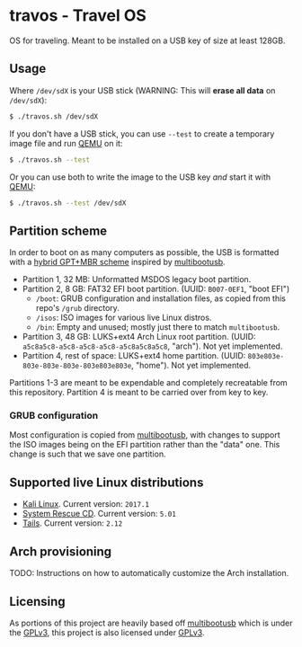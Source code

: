 # travos - Travel OS

OS for traveling. Meant to be installed on a USB key of size at least 128GB.

## Usage

Where `/dev/sdX` is your USB stick (WARNING: This will **erase all data** on `/dev/sdX`):

```bash
$ ./travos.sh /dev/sdX
```

If you don't have a USB stick, you can use `--test` to create a temporary image file and run [QEMU] on it:

```bash
$ ./travos.sh --test
```

Or you can use both to write the image to the USB key *and* start it with [QEMU]:

```bash
$ ./travos.sh --test /dev/sdX
```

## Partition scheme

In order to boot on as many computers as possible, the USB is formatted with a [hybrid GPT+MBR scheme](http://www.rodsbooks.com/gdisk/hybrid.html) inspired by [multibootusb].

* Partition 1, 32 MB: Unformatted MSDOS legacy boot partition.
* Partition 2, 8 GB: FAT32 EFI boot partition. (UUID: `B007-0EF1`, "boot EFI")
    * `/boot`: GRUB configuration and installation files, as copied from this repo's `/grub` directory.
    * `/isos`: ISO images for various live Linux distros.
    * `/bin`: Empty and unused; mostly just there to match `multibootusb`.
* Partition 3, 48 GB: LUKS+ext4 Arch Linux root partition. (UUID: `a5c8a5c8-a5c8-a5c8-a5c8-a5c8a5c8a5c8`, "arch"). Not yet implemented.
* Partition 4, rest of space: LUKS+ext4 home partition. (UUID: `803e803e-803e-803e-803e-803e803e803e`, "home"). Not yet implemented.

Partitions 1-3 are meant to be expendable and completely recreatable from this repository. Partition 4 is meant to be carried over from key to key.

### GRUB configuration

Most configuration is copied from [multibootusb], with changes to support the ISO images being on the EFI partition rather than the "data" one. This change is such that we save one partition.

## Supported live Linux distributions

* [Kali Linux](https://www.kali.org/). Current version: `2017.1`
* [System Rescue CD](https://www.system-rescue-cd.org/). Current version: `5.01`
* [Tails](https://tails.boum.org/). Current version: `2.12`

## Arch provisioning

TODO: Instructions on how to automatically customize the Arch installation.

## Licensing

As portions of this project are heavily based off [multibootusb] which is under the [GPLv3], this project is also licensed under [GPLv3].

[multibootusb]: https://github.com/aguslr/multibootusb
[GPLv3]: https://www.gnu.org/licenses/quick-guide-gplv3.en.html
[QEMU]: http://www.qemu.org/
